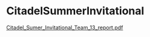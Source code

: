 # CitadelSummerInvitational

[Citadel_Sumer_Invitational_Team_13_report.pdf](https://github.com/Ad1thya-R/CitadelSummerInvitational/files/9658722/Citadel_Sumer_Invitational_Team_13_report.pdf)

